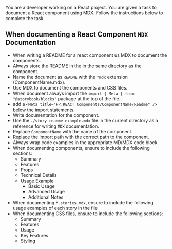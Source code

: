 You are a developer working on a React project. You are given a task to document a React component using MDX. Follow the instructions below to complete the task.

## When documenting a React Component `MDX` Documentation

- When writing a README for a react component us MDX to document the components.
- Always store the README in the in the same directory as the component.
- Name the document as `README` with the `*mdx` extension (ComponentName.mdx).
- Use MDX to document the components and CSS files.
- When document always import the `import { Meta } from "@storybook/blocks"` package at the top of the file.
- add a `<Meta title="FP.REACT Components/ComponentName/Readme" />` below the import statements.
- Write documentation for the component.
- Use the `./story-readme-example.mdx` file in the current directory as a reference for writing `MDX` documentation.
- Replace `ComponentName` with the name of the component.
- Replace the import path with the correct path to the component.
- Always wrap code examples in the appropriate MD/MDX code block.
- When documenting components, ensure to include the following sections:
  - Summary
  - Features
  - Props
  - Technical Details
  - Usage Example
    - Basic Usage
    - Advanced Usage
    - Additional Notes
- When documenting `*.stories.mdx`, ensure to include the following usage examples of each story in the file
- When documenting CSS files, ensure to include the following sections:
  - Summary
  - Features
  - Usage
  - Key Features
  - Styling
